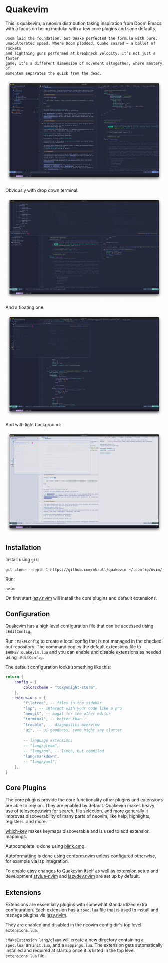 # Quakevim

This is quakevim, a neovim distribution taking inspiration from Doom Emacs
with a focus on being modular with a few core plugins and sane defaults.

    Doom laid the foundation, but Quake perfected the formula with pure,
    unadulterated speed. Where Doom plodded, Quake soared — a ballet of rockets
    and lightning guns performed at breakneck velocity. It’s not just a faster
    game; it’s a different dimension of movement altogether, where mastery of
    momentum separates the quick from the dead.

![screenshot](images/quakevim.png)

Obviously with drop down terminal:

![dropdown](images/quakevim-dropdown.png)

And a floating one:

![half-life](images/quakevim-float.png)

And with light background:

![light-bg](images/quakevim-light.png)

## Installation

Install using `git`:

    git clone --depth 1 https://github.com/mkrull/quakevim ~/.config/nvim/

Run:

    nvim

On first start [lazy.nvim](https://github.com/folke/lazy.nvim) will
install the core plugins and default extensions.

## Configuration

Quakevim has a high level configuration file that can be accessed using
`:EditConfig`.

Run `:MakeConfig` to create a local config that is not managed in the checked
out repository. The command copies the default extensions file to
`$HOME/.quakevim.lua` and you can enable and disable extensions as needed using
`:EditConfig`.

The default configuration looks something like this:

```lua
return {
    config = {
        colorscheme = "tokyonight-storm",
    },
    extensions = {
        "filetree", -- files in the sidebar
        "lsp", -- interact with your code like a pro
        "neogit", -- magit for the other editor
        "terminal", -- better than !
        "trouble", -- diagnostics overview
        "ui", -- ui goodness, some might say clutter

        -- language extensions
        -- "lang/gleam",
        -- "lang/go", -- limbo, but compiled
        "lang/markdown",
        -- "lang/yaml",
    },
}
```

## Core Plugins

The core plugins provide the core functionality other plugins and extensions
are able to rely on. They are enabled by default.
Quakevim makes heavy use of
[telescope.nvim](https://github.com/nvim-telescope/telescope.nvim) for search,
file selection, and more generally it improves discoverability of many parts of
neovim, like help, highlights, registers, and more.

[which-key](https://github.com/folke/which-key.nvim) makes keymaps discoverable
and is used to add extension mappings.

Autocomplete is done using [blink.cmp](https://github.com/saghen/blink.cmp).

Autoformatting is done using [conform.nvim](https://github.com/stevearc/conform.nvim) unless configured otherwise, for
example via lsp integration.

To enable easy changes to Quakevim itself as well as extension setup and
development [stylua-nvim](https://github.com/ckipp01/stylua-nvim) and
[lazydev.nvim](https://github.com/folke/lazydev.nvim) are set up by default.

## Extensions

Extensions are essentially plugins with somewhat standardized extra
configuration. Each extension has a `spec.lua` file that is used to install and
manage plugins via [lazy.nvim](https://github.com/folke/lazy.nvim).

They are enabled and disabled in the neovim config dir's top level
`extensions.lua`.

`:MakeExtension lang/gleam` will create a new directory containing a
`spec.lua`, an `init.lua`, and a `mappings.lua`. The extension gets
automatically installed and required at startup once it is listed in the top
level `extensions.lua` file.
